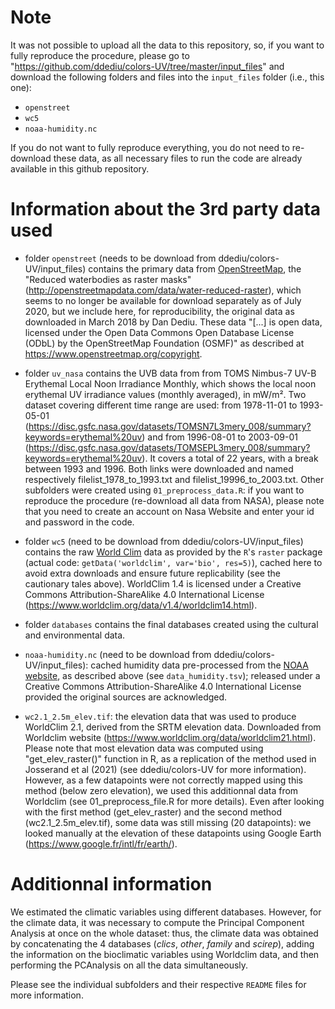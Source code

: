 # Note

It was not possible to upload all the data to this repository, so, if you want to fully reproduce the procedure, please go to "https://github.com/ddediu/colors-UV/tree/master/input_files" and download the following folders and files into the `input_files` folder (i.e., this one):

  - `openstreet`
  - `wc5`
  - `noaa-humidity.nc`

If you do not want to fully reproduce everything, you do not need to re-download these data, as all necessary files to run the code are already available in this github repository.


# Information about the 3rd party data used

- folder `openstreet` (needs to be download from ddediu/colors-UV/input_files) contains the primary data from [OpenStreetMap](http://openstreetmapdata.com/), the "Reduced waterbodies as raster masks" (http://openstreetmapdata.com/data/water-reduced-raster), which seems to no longer be available for download separately as of July 2020, but we include here, for reproducibility, the original data as downloaded in March 2018 by Dan Dediu. These data "[...] is open data, licensed under the Open Data Commons Open Database License (ODbL) by the OpenStreetMap Foundation (OSMF)" as described at https://www.openstreetmap.org/copyright.

- folder `uv_nasa` contains the UVB data from  from TOMS Nimbus-7 UV-B Erythemal Local Noon Irradiance Monthly, which shows the local noon erythemal UV irradiance values (monthly averaged), in mW/m². Two dataset covering different time range are used: from 1978-11-01 to  1993-05-01 (https://disc.gsfc.nasa.gov/datasets/TOMSN7L3mery_008/summary?keywords=erythemal%20uv) and from  1996-08-01 to  2003-09-01 (https://disc.gsfc.nasa.gov/datasets/TOMSEPL3mery_008/summary?keywords=erythemal%20uv). It covers a total of 22 years, with a break between 1993 and 1996. Both links were downloaded and named respectively filelist_1978_to_1993.txt and filelist_19996_to_2003.txt.  Other subfolders were created using `01_preprocess_data.R`: if you want to reproduce the procedure (re-download all data from NASA), please note that you need to create an account on Nasa Website and enter your id and password in the code.

- folder `wc5` (need to be download from ddediu/colors-UV/input_files) contains the raw [World Clim](https://www.worldclim.org/) data as provided by the `R`'s `raster` package (actual code: `getData('worldclim', var='bio', res=5)`), cached here to avoid extra downloads and ensure future replicability (see the cautionary tales above). WorldClim 1.4 is licensed under a Creative Commons Attribution-ShareAlike 4.0 International License (https://www.worldclim.org/data/v1.4/worldclim14.html).

- folder `databases` contains the final databases created using the cultural and environmental data.

- `noaa-humidity.nc` (need to be download from ddediu/colors-UV/input_files): cached humidity data pre-processed from the [NOAA website](http://iridl.ldeo.columbia.edu/SOURCES/.NOAA/.NCEP-NCAR/.CDAS-1/.MONTHLY/.Diagnostic/.above_ground/.qa/data.nc), as described above (see `data_humidity.tsv`); released under a Creative Commons Attribution-ShareAlike 4.0 International License provided the original sources are acknowledged.

- `wc2.1_2.5m_elev.tif`: the elevation data that was used to produce WorldClim 2.1, derived from the SRTM elevation data. Downloaded from Worldclim website (https://www.worldclim.org/data/worldclim21.html). Please note that most elevation data was computed using "get_elev_raster()" function in R, as a replication of the method used in Josserand et al (2021) (see ddediu/colors-UV for more information). However, as a few datapoints were not correctly mapped using this method (below zero elevation), we used this additionnal data from Worldclim (see 01_preprocess_file.R for more details). Even after looking with the first method (get_elev_raster) and the second method (wc2.1_2.5m_elev.tif), some data was still missing (20 datapoints): we looked manually at the elevation of these datapoints using Google Earth (https://www.google.fr/intl/fr/earth/). 



# Additionnal information

We estimated the climatic variables using different databases. However, for the climate data, it was necessary to compute the Principal Component Analysis at once on the whole dataset: thus, the climate data was obtained by concatenating the 4 databases (*clics*, *other*, *family* and *scirep*), adding the information on the bioclimatic variables using Worldclim data, and then performing the PCAnalysis on all the data simultaneously.

Please see the individual subfolders and their respective `README` files for more information.
